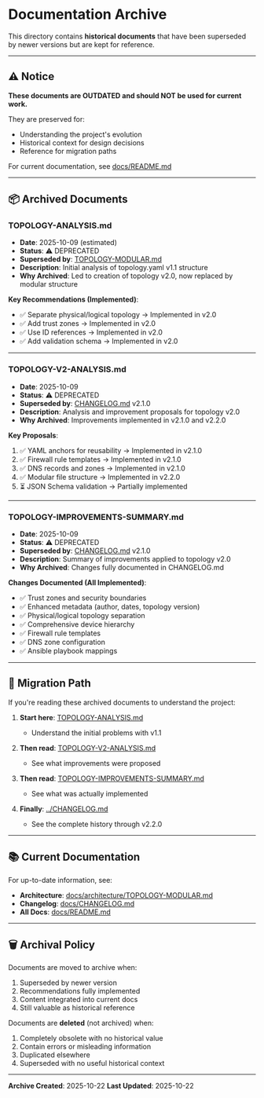 # Documentation Archive

This directory contains **historical documents** that have been superseded by newer versions but are kept for reference.

---

## ⚠️ Notice

**These documents are OUTDATED and should NOT be used for current work.**

They are preserved for:
- Understanding the project's evolution
- Historical context for design decisions
- Reference for migration paths

For current documentation, see [docs/README.md](../README.md)

---

## 📦 Archived Documents

### TOPOLOGY-ANALYSIS.md
- **Date**: 2025-10-09 (estimated)
- **Status**: ⚠️ DEPRECATED
- **Superseded by**: [TOPOLOGY-MODULAR.md](../architecture/TOPOLOGY-MODULAR.md)
- **Description**: Initial analysis of topology.yaml v1.1 structure
- **Why Archived**: Led to creation of topology v2.0, now replaced by modular structure

**Key Recommendations (Implemented)**:
- ✅ Separate physical/logical topology → Implemented in v2.0
- ✅ Add trust zones → Implemented in v2.0
- ✅ Use ID references → Implemented in v2.0
- ✅ Add validation schema → Implemented in v2.0

---

### TOPOLOGY-V2-ANALYSIS.md
- **Date**: 2025-10-09
- **Status**: ⚠️ DEPRECATED
- **Superseded by**: [CHANGELOG.md](../CHANGELOG.md) v2.1.0
- **Description**: Analysis and improvement proposals for topology v2.0
- **Why Archived**: Improvements implemented in v2.1.0 and v2.2.0

**Key Proposals**:
1. ✅ YAML anchors for reusability → Implemented in v2.1.0
2. ✅ Firewall rule templates → Implemented in v2.1.0
3. ✅ DNS records and zones → Implemented in v2.1.0
4. ✅ Modular file structure → Implemented in v2.2.0
5. ⏳ JSON Schema validation → Partially implemented

---

### TOPOLOGY-IMPROVEMENTS-SUMMARY.md
- **Date**: 2025-10-09
- **Status**: ⚠️ DEPRECATED
- **Superseded by**: [CHANGELOG.md](../CHANGELOG.md) v2.1.0
- **Description**: Summary of improvements applied to topology v2.0
- **Why Archived**: Changes fully documented in CHANGELOG.md

**Changes Documented (All Implemented)**:
- ✅ Trust zones and security boundaries
- ✅ Enhanced metadata (author, dates, topology version)
- ✅ Physical/logical topology separation
- ✅ Comprehensive device hierarchy
- ✅ Firewall rule templates
- ✅ DNS zone configuration
- ✅ Ansible playbook mappings

---

## 🔄 Migration Path

If you're reading these archived documents to understand the project:

1. **Start here**: [TOPOLOGY-ANALYSIS.md](TOPOLOGY-ANALYSIS.md)
   - Understand the initial problems with v1.1

2. **Then read**: [TOPOLOGY-V2-ANALYSIS.md](TOPOLOGY-V2-ANALYSIS.md)
   - See what improvements were proposed

3. **Then read**: [TOPOLOGY-IMPROVEMENTS-SUMMARY.md](TOPOLOGY-IMPROVEMENTS-SUMMARY.md)
   - See what was actually implemented

4. **Finally**: [../CHANGELOG.md](../CHANGELOG.md)
   - See the complete history through v2.2.0

---

## 📚 Current Documentation

For up-to-date information, see:

- **Architecture**: [docs/architecture/TOPOLOGY-MODULAR.md](../architecture/TOPOLOGY-MODULAR.md)
- **Changelog**: [docs/CHANGELOG.md](../CHANGELOG.md)
- **All Docs**: [docs/README.md](../README.md)

---

## 🗑️ Archival Policy

Documents are moved to archive when:
1. Superseded by newer version
2. Recommendations fully implemented
3. Content integrated into current docs
4. Still valuable as historical reference

Documents are **deleted** (not archived) when:
1. Completely obsolete with no historical value
2. Contain errors or misleading information
3. Duplicated elsewhere
4. Superseded with no useful historical context

---

**Archive Created**: 2025-10-22
**Last Updated**: 2025-10-22
